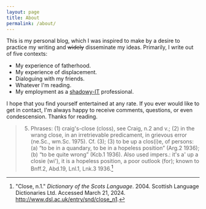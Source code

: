 ```yaml
---
layout: page
title: About
permalink: /about/
---
```


This is my personal blog, which I was inspired to make by a desire to practice my writing and ~~widely~~ disseminate my ideas. Primarily, I write out of five contexts:

* My experience of fatherhood.
* My experience of displacement.
* Dialoguing with my friends.
* Whatever I'm reading.
* My employment as a [shadowy-IT](https://en.wikipedia.org/wiki/Shadow_IT) professional.

I hope that you find yourself entertained at any rate. If you ever would like to get in contact, I'm always happy to receive comments, questions, or even condescension. Thanks for reading.

> 5. Phrases: (1) craig's-close (closs), see Craig, n.2 and v.; (2) in the wrang close, in an irretrievable predicament, in grievous error (ne.Sc., wm.Sc. 1975). Cf. (3); (3) to be up a clos(i)e, of persons: (a) “to be in a quandary, to be in a hopeless position” (Arg.2 1936); (b) “to be quite wrong” (Kcb.1 1936). Also used impers.: it's a' up a closie (wi'), it is a hopeless position, a poor outlook (for); known to Bnff.2, Abd.19, Lnl.1, Lnk.3 1936.[^1]

[^1]: "Close, n.1." *Dictionary of the Scots Language*. 2004. Scottish Language Dictionaries Ltd. Accessed March 21, 2024. http://www.dsl.ac.uk/entry/snd/close_n1.
 